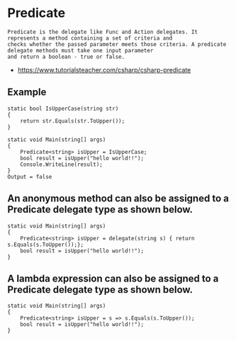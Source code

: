 # Predicate

    Predicate is the delegate like Func and Action delegates. It represents a method containing a set of criteria and 
    checks whether the passed parameter meets those criteria. A predicate delegate methods must take one input parameter 
    and return a boolean - true or false.

 - https://www.tutorialsteacher.com/csharp/csharp-predicate

 ## Example
    static bool IsUpperCase(string str)
    {
        return str.Equals(str.ToUpper());
    }

    static void Main(string[] args)
    {
        Predicate<string> isUpper = IsUpperCase;
        bool result = isUpper("hello world!!");
        Console.WriteLine(result);
    }
    Output = false

## An anonymous method can also be assigned to a Predicate delegate type as shown below.
    static void Main(string[] args)
    {
        Predicate<string> isUpper = delegate(string s) { return s.Equals(s.ToUpper());};
        bool result = isUpper("hello world!!");
    }
    
## A lambda expression can also be assigned to a Predicate delegate type as shown below.
    static void Main(string[] args)
    {
        Predicate<string> isUpper = s => s.Equals(s.ToUpper());
        bool result = isUpper("hello world!!");
    }
    
    
    

